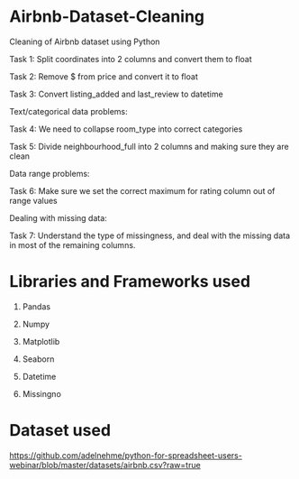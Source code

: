 # Airbnb-Dataset-Cleaning
Cleaning of Airbnb dataset using Python 

Task 1: Split coordinates into 2 columns and convert them to float

Task 2: Remove $ from price and convert it to float

Task 3: Convert listing_added and last_review to datetime

Text/categorical data problems:

Task 4: We need to collapse room_type into correct categories

Task 5: Divide neighbourhood_full into 2 columns and making sure they are clean

Data range problems:

Task 6: Make sure we set the correct maximum for rating column out of range values

Dealing with missing data:

Task 7: Understand the type of missingness, and deal with the missing data in most of the remaining columns.

# Libraries and Frameworks used
1. Pandas

2. Numpy

3. Matplotlib

4. Seaborn

5. Datetime

6. Missingno

# Dataset used

https://github.com/adelnehme/python-for-spreadsheet-users-webinar/blob/master/datasets/airbnb.csv?raw=true
